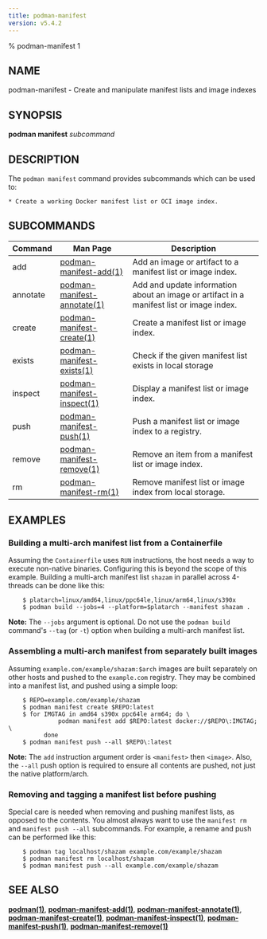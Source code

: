 ```yaml
---
title: podman-manifest
version: v5.4.2
---
```


% podman-manifest 1

## NAME
podman\-manifest - Create and manipulate manifest lists and image indexes

## SYNOPSIS
**podman manifest** *subcommand*

## DESCRIPTION
The `podman manifest` command provides subcommands which can be used to:

    * Create a working Docker manifest list or OCI image index.

## SUBCOMMANDS

| Command  | Man Page                                                     | Description                                                                              |
| -------- | ------------------------------------------------------------ | ---------------------------------------------------------------------------------------- |
| add      | [podman-manifest-add(1)](podman-manifest-add.1.md)           | Add an image or artifact to a manifest list or image index.                              |
| annotate | [podman-manifest-annotate(1)](podman-manifest-annotate.1.md) | Add and update information about an image or artifact in a manifest list or image index. |
| create   | [podman-manifest-create(1)](podman-manifest-create.1.md)     | Create a manifest list or image index.                                                   |
| exists   | [podman-manifest-exists(1)](podman-manifest-exists.1.md)     | Check if the given manifest list exists in local storage                                 |
| inspect  | [podman-manifest-inspect(1)](podman-manifest-inspect.1.md)   | Display a manifest list or image index.                                                  |
| push     | [podman-manifest-push(1)](podman-manifest-push.1.md)         | Push a manifest list or image index to a registry.                                       |
| remove   | [podman-manifest-remove(1)](podman-manifest-remove.1.md)     | Remove an item from a manifest list or image index.                                     |
| rm       | [podman-manifest-rm(1)](podman-manifest-rm.1.md)             | Remove manifest list or image index from local storage.                                  |

## EXAMPLES

### Building a multi-arch manifest list from a Containerfile

Assuming the `Containerfile` uses `RUN` instructions, the host needs
a way to execute non-native binaries.  Configuring this is beyond
the scope of this example.  Building a multi-arch manifest list
`shazam` in parallel across 4-threads can be done like this:

        $ platarch=linux/amd64,linux/ppc64le,linux/arm64,linux/s390x
        $ podman build --jobs=4 --platform=$platarch --manifest shazam .

**Note:** The `--jobs` argument is optional. Do not use the `podman build` command's `--tag` (or `-t`) option when building a multi-arch manifest list.

### Assembling a multi-arch manifest from separately built images

Assuming `example.com/example/shazam:$arch` images are built separately
on other hosts and pushed to the `example.com` registry.  They may
be combined into a manifest list, and pushed using a simple loop:

        $ REPO=example.com/example/shazam
        $ podman manifest create $REPO:latest
        $ for IMGTAG in amd64 s390x ppc64le arm64; do \
                  podman manifest add $REPO:latest docker://$REPO\:IMGTAG; \
              done
        $ podman manifest push --all $REPO\:latest

**Note:** The `add` instruction argument order is `<manifest>` then `<image>`.
Also, the `--all` push option is required to ensure all contents are
pushed, not just the native platform/arch.

### Removing and tagging a manifest list before pushing

Special care is needed when removing and pushing manifest lists, as opposed
to the contents.  You almost always want to use the `manifest rm` and
`manifest push --all` subcommands.  For example, a rename and push can
be performed like this:

        $ podman tag localhost/shazam example.com/example/shazam
        $ podman manifest rm localhost/shazam
        $ podman manifest push --all example.com/example/shazam


## SEE ALSO
**[podman(1)](podman.1.md)**, **[podman-manifest-add(1)](podman-manifest-add.1.md)**, **[podman-manifest-annotate(1)](podman-manifest-annotate.1.md)**, **[podman-manifest-create(1)](podman-manifest-create.1.md)**, **[podman-manifest-inspect(1)](podman-manifest-inspect.1.md)**, **[podman-manifest-push(1)](podman-manifest-push.1.md)**, **[podman-manifest-remove(1)](podman-manifest-remove.1.md)**
